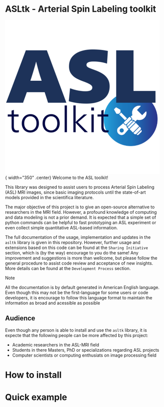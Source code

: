 # ASLtk - Arterial Spin Labeling toolkit

![project logo](assets/asltk-logo.png){ width="350" .center}
Welcome to the ASL toolkit!

This library was designed to assist users to process Arterial Spin Labeling (ASL) MRI images, since basic imaging protocols until the state-of-art models provided in the scientifica literature.

The major objective of this project is to give an open-source alternative to researchers in the MRI field. However, a profound knowledge of computing and data modeling is not a prior demand. It is expected that a simple set of python commands can be helpful to fast prototyping an ASL experiment or even collect simple quantitative ASL-based information.

The full documentation of the usage, implementation and updates in the `asltk` library is given in this repository. However, further usage and extensions based on this code can be found at the `Sharing Initiative` section, which is (by the way) encourage to you do the same! Any improvement and suggestions is more than wellcome, but please follow the general procedure to assist code review and acceptance of new insights. More details can be found at the `Development Process` section.

> [!NOTE]
> All the documentation is by default generated in American English language. Even though this may not be the first-language for some users or code developers, it is encourage to follow this language format to maintain the information as broad and acessible as possible



## Audience 

Even though any person is able to install and use the `asltk` library, it is expecte that the following people can be more affected by this project:

* Academic researchers in the ASL-MRI field
* Students in there Masters, PhD or specializations regarding ASL projects
* Computer scientists or computing enthusiats on image processing field


# How to install



# Quick example
